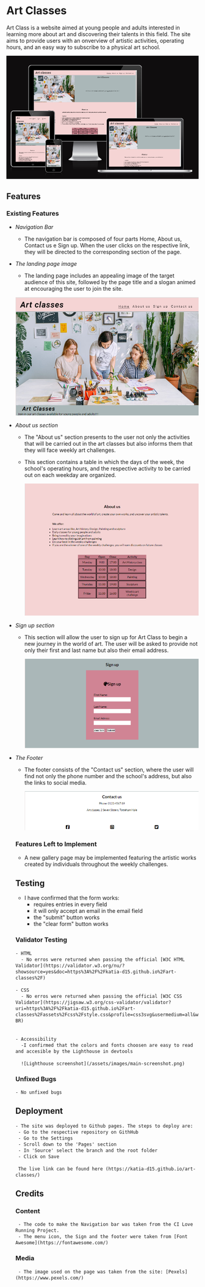 # Art Classes

Art Class is a website aimed at young people and adults interested in learning more about art and discovering their talents in this field.
The site aims to provide users with an onverview of artistic activities, operating hours, and an easy way to subscribe to a physical art school.

![Website screenshot](/assets/images/website-screenshot.png)




## Features




### Existing Features


- _Navigation Bar_

  - The navigation bar is composed of four parts Home, About us, Contact us e Sign up.
    When the user clicks on the respective link, they will be directed to the corresponding section of the page.
  



- _The landing page image_

   - The landing page includes an appealing image of the target audience of this site, followed by the page title and a slogan animed at encouraging the user to join the site.
   
    ![main screenshot](/assets/images/main-screenshot.png)
- _About us section_

   - The "About us" section presents to the user not only the activities that will be carried out in the art classes but
   also informs them that they will face weekly art challenges.

   - This section contains a table in which the days of the week, the school's operating hours, and the respective activity to be carried out on each weekday are organized.

     ![About us screenshot](/assets/images/aboutus-screenshot.png)

- _Sign up section_

  - This section will allow the user to sign up for Art Class to begin a new journey in the world of art.
    The user will be asked to provide not only their first and last name but also their email address.
  
     ![Sign up screenshot](/assets/images/signup-screenshot.png)


- _The Footer_

  - The footer consists of the "Contact us" section, where the user will find not only the phone number and the school's address, but also the links to social media.
  
      ![Footer screenshot](/assets/images/footer-screenshot.png)

  ### Features Left to Implement

   - A new gallery page may be implemented featuring the artistic works created by individuals throughout the weekly challenges.
   

   ## Testing

     - I have confirmed that the form works:
       - requires entries in every field
       - it will only accept an email in the email field
       - the "submit" button works
       - the "clear form" button works


   ### Validator Testing

      - HTML
        - No erros were returned when passing the official [W3C HTML Validator](https://validator.w3.org/nu/?showsource=yes&doc=https%3A%2F%2Fkatia-d15.github.io%2Fart-classes%2F)

      - CSS
        - No erros were returned when passing the official [W3C CSS Validator](https://jigsaw.w3.org/css-validator/validator?uri=https%3A%2F%2Fkatia-d15.github.io%2Fart-classes%2Fassets%2Fcss%2Fstyle.css&profile=css3svg&usermedium=all&warning=1&vextwarning=&lang=pt-BR)


      - Accessibility
        -I confirmed that the colors and fonts choosen are easy to read and accesible by the Lighthouse in devtools

        ![Lighthouse screenshot](/assets/images/main-screenshot.png)

   ### Unfixed Bugs

      - No unfixed bugs


   ## Deployment

      - The site was deployed to Github pages. The steps to deploy are:
       - Go to the respective repository on GithHub
       - Go to the Settings
       - Scroll down to the 'Pages' section
       - In 'Source' select the branch and the root folder
       - Click on Save

       The live link can be found here (https://katia-d15.github.io/art-classes/)



   ## Credits


   ### Content
       
       - The code to make the Navigation bar was taken from the CI Love Running Project.
       - The menu icon, the Sign and the footer were taken from [Font Awesome](https://fontawesome.com/)


   ### Media
       - The image used on the page was taken from the site: [Pexels] (https://www.pexels.com/)




